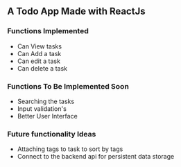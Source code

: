 ## A Todo App Made with ReactJs

### Functions Implemented
  - Can View tasks
  - Can Add a task
  - Can edit a task
  - Can delete a task
  
### Functions To Be Implemented Soon
  - Searching the tasks
  - Input validation's
  - Better User Interface
  
### Future functionality Ideas
  - Attaching tags to task to sort by tags
  - Connect to the backend api for persistent data storage
  
